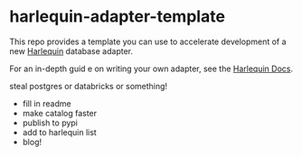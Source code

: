 # harlequin-adapter-template
This repo provides a template you can use to accelerate development of a new [Harlequin](https://harlequin.sh) database adapter.

For an in-depth guid e on writing your own adapter, see the [Harlequin Docs](https://harlequin.sh/docs/contributing/adapter-guide).

steal postgres or databricks or something!

* fill in readme
* make catalog faster
* publish to pypi
* add to harlequin list
* blog!